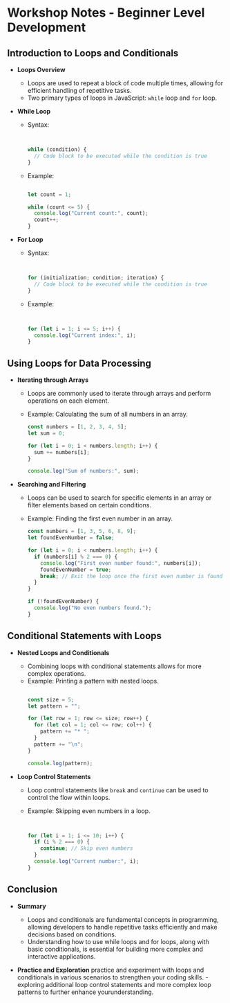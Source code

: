 # Workshop Notes - Beginner Level Development

## Introduction to Loops and Conditionals

- **Loops Overview**
  - Loops are used to repeat a block of code multiple times, allowing for efficient handling of repetitive tasks.
  - Two primary types of loops in JavaScript: `while` loop and `for` loop.



- **While Loop**
  - Syntax:
    ```javascript


    while (condition) {
      // Code block to be executed while the condition is true
    }

    ```
  - Example:
    ```javascript

    let count = 1;

    while (count <= 5) {
      console.log("Current count:", count);
      count++;
    }
    ```

- **For Loop**
  - Syntax:
    ```javascript


    for (initialization; condition; iteration) {
      // Code block to be executed while the condition is true
    }
    ```
  - Example:
    ```javascript


    for (let i = 1; i <= 5; i++) {
      console.log("Current index:", i);
    }
    ```

## Using Loops for Data Processing

- **Iterating through Arrays**
  - Loops are commonly used to iterate through arrays and perform operations on each element.
  - Example: Calculating the sum of all numbers in an array.


    ```javascript
    const numbers = [1, 2, 3, 4, 5];
    let sum = 0;

    for (let i = 0; i < numbers.length; i++) {
      sum += numbers[i];
    }

    console.log("Sum of numbers:", sum);
    ```

- **Searching and Filtering**
  - Loops can be used to search for specific elements in an array or filter elements based on certain conditions.

  - Example: Finding the first even number in an array.


    ```javascript
    const numbers = [1, 3, 5, 6, 8, 9];
    let foundEvenNumber = false;

    for (let i = 0; i < numbers.length; i++) {
      if (numbers[i] % 2 === 0) {
        console.log("First even number found:", numbers[i]);
        foundEvenNumber = true;
        break; // Exit the loop once the first even number is found
      }
    }

    if (!foundEvenNumber) {
      console.log("No even numbers found.");
    }
    ```

## Conditional Statements with Loops

- **Nested Loops and Conditionals**
  - Combining loops with conditional statements allows for more complex operations.
  - Example: Printing a pattern with nested loops.
    ```javascript

    const size = 5;
    let pattern = "";

    for (let row = 1; row <= size; row++) {
      for (let col = 1; col <= row; col++) {
        pattern += "* ";
      }
      pattern += "\n";
    }

    console.log(pattern);
    ```

- **Loop Control Statements**

  - Loop control statements like `break` and `continue` can be used to control the flow within loops.

  - Example: Skipping even numbers in a loop.
    ```javascript


    for (let i = 1; i <= 10; i++) {
      if (i % 2 === 0) {
        continue; // Skip even numbers
      }
      console.log("Current number:", i);
    }
    ```

## Conclusion

- **Summary**
  - Loops and conditionals are fundamental concepts in programming, allowing developers to handle repetitive tasks efficiently and make decisions based on conditions.
  - Understanding how to use while loops and for loops, along with basic conditionals, is essential for building more complex and interactive applications.

- **Practice and Exploration**
 practice and experiment with loops and conditionals in various scenarios to strengthen your coding skills.
  -exploring additional loop control statements and more complex loop patterns to further enhance yourunderstanding.
